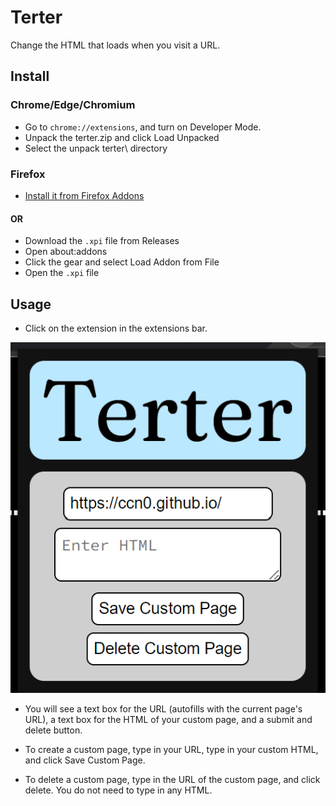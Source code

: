 # Terter

Change the HTML that loads when you visit a URL.

## Install

### Chrome/Edge/Chromium

- Go to `chrome://extensions`, and turn on Developer Mode.
- Unpack the terter.zip and click Load Unpacked
- Select the unpack terter\ directory

### Firefox

- [Install it from Firefox Addons](https://addons.mozilla.org/en-US/firefox/addon/terter/)

#### OR

- Download the `.xpi` file from Releases
- Open about:addons
- Click the gear and select Load Addon from File
- Open the `.xpi` file

## Usage

- Click on the extension in the extensions bar.

![Popup](readme-popup.png)

- You will see a text box for the URL (autofills with the current page's URL), a text box for the HTML of your custom page, and a submit and delete button.

- To create a custom page, type in your URL, type in your custom HTML, and click Save Custom Page.

- To delete a custom page, type in the URL of the custom page, and click delete. You do not need to type in any HTML.
